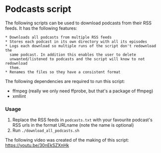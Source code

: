 # Podcasts script

The following scripts can be used to download podcasts from 
their RSS feeds. It has the following features: 

    * Downloads all podcasts from multiple RSS feeds
    * Stores each podcast in its own directory with all its episodes
    * Logs each download so multiple runs of the script don't redownload the
      same podcast. In addition this enables the user to delete
      unwanted/listened to podcasts and the script will know to not redownload
      them.
    * Renames the files so they have a consistent format

The following dependencies are required to run this script: 

* ffmpeg (really we only need ffprobe, but that's a package of ffmpeg)
* xmllint 


### Usage

1. Replace the RSS feeds in `podcasts.txt` with your favourite podcast's RSS
   urls in the format URL<space>name (note the name is optional)
2. Run `./download_all_podcasts.sh`


The following video was created of the making of this script:
https://youtu.be/30nEkSZXnHk
